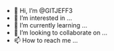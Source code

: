 - 👋 Hi, I’m @GITJEFF3
- 👀 I’m interested in ...
- 🌱 I’m currently learning ...
- 💞️ I’m looking to collaborate on ...
- 📫 How to reach me ...

<!---
GITJEFF3/GITJEFF3 is a ✨ special ✨ repository because its `README.md` (this file) 

(ETH wallet 0xB143E7D26E1AdF86D59499Ef19202c466F689f8C

https://play.google.com/store/apps/details?id=com.zqgames.topparty&referrer=utm_uid=1635773
--->
